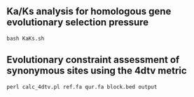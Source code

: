 ## Ka/Ks analysis for homologous gene evolutionary selection pressure 
```
bash KaKs.sh
```
## Evolutionary constraint assessment of synonymous sites using the 4dtv metric
```
perl calc_4dtv.pl ref.fa qur.fa block.bed output
```


